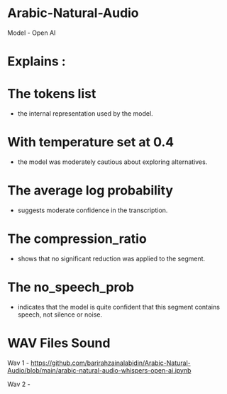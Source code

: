 # Arabic-Natural-Audio
Model - Open AI


# Explains :

# The tokens list 

- the internal representation used by the model.
  

# With temperature set at 0.4

- the model was moderately cautious about exploring alternatives.
  

# The average log probability 

- suggests moderate confidence in the transcription.
  

# The compression_ratio 

- shows that no significant reduction was applied to the segment.
  

# The no_speech_prob 

- indicates that the model is quite confident that this segment contains speech, not silence or noise.



# WAV Files Sound


Wav 1 - https://github.com/barirahzainalabidin/Arabic-Natural-Audio/blob/main/arabic-natural-audio-whispers-open-ai.ipynb

Wav 2 - 

